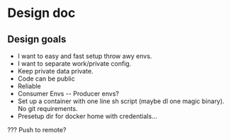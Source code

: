 # Design doc


## Design goals

* I want to easy and fast setup throw awy envs.
* I want to separate work/private config.
* Keep private data private.
* Code can be public
* Reliable
* Consumer Envs -- Producer envs?
* Set up a container with one line sh script (maybe dl one magic binary). No git requirements.
* Presetup dir for docker home with credentials...



??? Push to remote?

